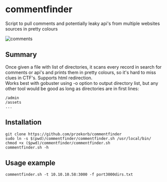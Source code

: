 # commentfinder
Script to pull comments and potentially leaky api's from multiple websites sources in pretty colours

![comments](https://user-images.githubusercontent.com/94721201/142707360-233df372-c5b6-493b-89f0-6db97f00427b.png)

## Summary

Once given a file with list of directories, it scans every record in search for comments or api's and prints them in pretty colours, so it's
hard to miss clues in CTF's. Supports html redirection.<br/>Works best with gobuster using -o option to output directory list, but any other tool would be good as long as directories are in first lines:<br/>
```
/admin
/assets
...
```
## Installation
```
git clone https://github.com/przekorb/commentfinder
sudo ln -s $(pwd)/commentfinder/commentfinder.sh /usr/local/bin/
chmod +x ($pwd)/commentfinder/commentfinder.sh
commentfinder.sh -h
```
## Usage example
```
commentfinder.sh -t 10.10.10.58:3000 -f port3000dirs.txt
```
